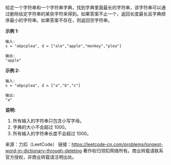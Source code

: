 给定一个字符串和一个字符串字典，找到字典里面最长的字符串，该字符串可以通过删除给定字符串的某些字符来得到。如果答案不止一个，返回长度最长且字典顺序最小的字符串。如果答案不存在，则返回空字符串。

**示例 1:**
```
输入:
s = "abpcplea", d = ["ale","apple","monkey","plea"]

输出: 
"apple"
```
**示例 2:**
```
输入:
s = "abpcplea", d = ["a","b","c"]

输出: 
"a"
```
**说明:**

1. 所有输入的字符串只包含小写字母。
2. 字典的大小不会超过 1000。
3. 所有输入的字符串长度不会超过 1000。

来源：力扣（LeetCode）
链接：https://leetcode-cn.com/problems/longest-word-in-dictionary-through-deleting
著作权归领扣网络所有。商业转载请联系官方授权，非商业转载请注明出处。
